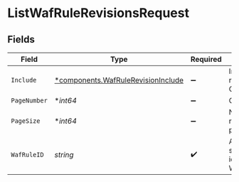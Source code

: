 # ListWafRuleRevisionsRequest


## Fields

| Field                                                                                   | Type                                                                                    | Required                                                                                | Description                                                                             | Example                                                                                 |
| --------------------------------------------------------------------------------------- | --------------------------------------------------------------------------------------- | --------------------------------------------------------------------------------------- | --------------------------------------------------------------------------------------- | --------------------------------------------------------------------------------------- |
| `Include`                                                                               | [*components.WafRuleRevisionInclude](../../models/components/wafrulerevisioninclude.md) | :heavy_minus_sign:                                                                      | Include relationships. Optional.                                                        | waf_rule                                                                                |
| `PageNumber`                                                                            | **int64*                                                                                | :heavy_minus_sign:                                                                      | Current page.                                                                           | 1                                                                                       |
| `PageSize`                                                                              | **int64*                                                                                | :heavy_minus_sign:                                                                      | Number of records per page.                                                             | 20                                                                                      |
| `WafRuleID`                                                                             | *string*                                                                                | :heavy_check_mark:                                                                      | Alphanumeric string identifying a WAF rule.                                             | 3krg2uUGZzb2W9Euo4moOR                                                                  |